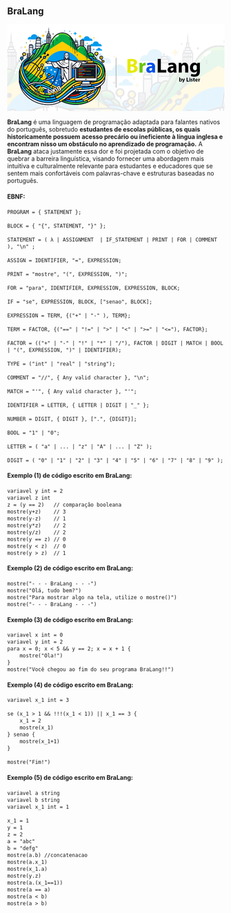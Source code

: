 ## BraLang

![BraLang](./BraLang_background.png)

**BraLang** é uma linguagem de programação adaptada para falantes nativos do português, sobretudo **estudantes de escolas públicas, os quais historicamente possuem acesso precário ou ineficiente à língua inglesa e encontram nisso um obstáculo no aprendizado de programação.** A **BraLang** ataca justamente essa dor e foi projetada com o objetivo de quebrar a barreira linguística, visando fornecer uma abordagem mais intuitiva e culturalmente relevante para estudantes e educadores que se sentem mais confortáveis com palavras-chave e estruturas baseadas no português.


#### EBNF:

```
PROGRAM = { STATEMENT };

BLOCK = { "{", STATEMENT, "}" };

STATEMENT = ( λ | ASSIGNMENT  | IF_STATEMENT | PRINT | FOR | COMMENT ), "\n" ;

ASSIGN = IDENTIFIER, "=", EXPRESSION;

PRINT = "mostre", "(", EXPRESSION, ")";

FOR = "para", IDENTIFIER, EXPRESSION, EXPRESSION, BLOCK;

IF = "se", EXPRESSION, BLOCK, ["senao", BLOCK];

EXPRESSION = TERM, {("+" | "-" ), TERM};

TERM = FACTOR, {("==" | "!=" | ">" | "<" | ">=" | "<="), FACTOR};

FACTOR = (("+" | "-" | "!" | "*" | "/"), FACTOR | DIGIT | MATCH | BOOL | "(", EXPRESSION, ")" | IDENTIFIER);

TYPE = ("int" | "real" | "string");

COMMENT = "//", { Any valid character }, "\n";

MATCH = "'", { Any valid character }, "'";

IDENTIFIER = LETTER, { LETTER | DIGIT | "_" };

NUMBER = DIGIT, { DIGIT }, [".", {DIGIT}];

BOOL = "1" | "0";

LETTER = ( "a" | ... | "z" | "A" | ... | "Z" );

DIGIT = ( "0" | "1" | "2" | "3" | "4" | "5" | "6" | "7" | "8" | "9" );

```


#### Exemplo (1) de código escrito em BraLang:

```
variavel y int = 2
variavel z int
z = (y == 2)   // comparação booleana
mostre(y+z)    // 3
mostre(y-z)    // 1
mostre(y*z)    // 2
mostre(y/z)    // 2
mostre(y == z) // 0
mostre(y < z)  // 0
mostre(y > z)  // 1
```

#### Exemplo (2) de código escrito em BraLang:

```
mostre("- - - BraLang - - -")
mostre("Olá, tudo bem?")
mostre("Para mostrar algo na tela, utilize o mostre()")
mostre("- - - BraLang - - -")

```
#### Exemplo (3) de código escrito em BraLang:

```
variavel x int = 0
variavel y int = 2
para x = 0; x < 5 && y == 2; x = x + 1 {
    mostre("Ola!")
}
mostre("Você chegou ao fim do seu programa BraLang!!")
```

#### Exemplo (4) de código escrito em BraLang:

```
variavel x_1 int = 3

se (x_1 > 1 && !!!(x_1 < 1)) || x_1 == 3 {
    x_1 = 2
    mostre(x_1)
} senao {
    mostre(x_1+1)
}

mostre("Fim!")
```


#### Exemplo (5) de código escrito em BraLang:

```
variavel a string
variavel b string
variavel x_1 int = 1

x_1 = 1
y = 1
z = 2
a = "abc"
b = "defg"
mostre(a.b) //concatenacao
mostre(a.x_1)
mostre(x_1.a)
mostre(y.z)
mostre(a.(x_1==1))
mostre(a == a)
mostre(a < b)
mostre(a > b)
```

